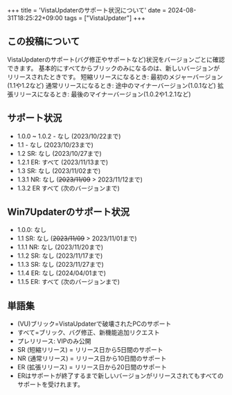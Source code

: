+++
title = 'VistaUpdaterのサポート状況について'
date = 2024-08-31T18:25:22+09:00
tags = ["VistaUpdater"]
+++

## この投稿について
VistaUpdaterのサポート(バグ修正やサポートなど)状況をバージョンごとに確認できます。
基本的にすべてからブリックのみになるのは、新しいバージョンがリリースされたときです。
短縮リリースになるとき: 最初のメジャーバージョン(1.1や1.2など)
通常リリースになるとき: 途中のマイナーバージョン(1.0.1など)
拡張リリースになるとき: 最後のマイナーバージョン(1.0.2や1.2.1など)

## サポート状況
- 1.0.0 ~ 1.0.2 - なし (2023/10/22まで)
- 1.1 - なし (2023/10/23まで)
- 1.2 SR: なし (2023/10/27まで)
- 1.2.1 ER: すべて (2023/11/13まで)
- 1.3 SR: なし (2023/11/02まで)
- 1.3.1 NR: なし (~~2023/11/09~~ > 2023/11/12まで)
- 1.3.2 ER すべて (次のバージョンまで)

## Win7Updaterのサポート状況
- 1.0.0: なし
- 1.1 SR: なし (~~2023/11/09~~ > 2023/11/01まで)
- 1.1.1 NR: なし (2023/11/20まで)
- 1.1.2 SR: なし (2023/11/17まで)
- 1.1.3 SR: なし (2023/11/27まで)
- 1.1.4 ER: なし (2024/04/01まで)
- 1.1.5 ER: すべて (次のバージョンまで)

## 単語集
- (VU)ブリック=VistaUpdaterで破壊されたPCのサポート
- すべて=ブリック、バグ修正、新機能追加リクエスト
- プレリリース: VIPのみ公開
- SR (短縮リリース) = リリース日から5日間のサポート
- NR (通常リリース) = リリース日から10日間のサポート
- ER (拡張リリース) = リリース日から20日間のサポート
- ERはサポートが終了するまで新しいバージョンがリリースされてもすべてのサポートを受けれます。